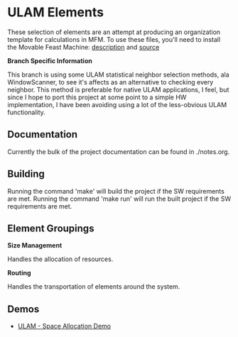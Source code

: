 ULAM Elements
==

These selection of elements are an attempt at producing an organization template for calculations in MFM.
To use these files, you'll need to install the Movable Feast Machine: [description](https://github.com/elenasa/ULAM/wiki/Ulam-Programming-Language) and [source](https://github.com/DaveAckley/MFM)

**Branch Specific Information**

This branch is using some ULAM statistical neighbor selection methods, ala WindowScanner, to see it's affects
as an alternative to checking every neighbor. This method is preferable for native ULAM applications, I feel, but
since I hope to port this project at some point to a simple HW implementation, I have been avoiding using a lot
of the less-obvious ULAM functionality.

Documentation
--

Currently the bulk of the project documentation can be found in ./notes.org.

Building
--

Running the command 'make' will build the project if the SW requirements are met.
Running the command 'make run' will run the built project if the SW requirements are met.

Element Groupings
--

**Size Management**

Handles the allocation of resources.

**Routing**

Handles the transportation of elements around the system.

Demos
--
* [ULAM - Space Allocation Demo](https://www.youtube.com/watch?v=diiUx5CkXa4)
